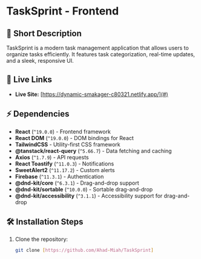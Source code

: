# TaskSprint - Frontend

## 📌 Short Description
TaskSprint is a modern task management application that allows users to organize tasks efficiently. It features task categorization,  real-time updates, and a sleek, responsive UI.

## 🔗 Live Links
- **Live Site:** [https://dynamic-smakager-c80321.netlify.app/](#)


## ⚡ Dependencies
- **React** (`^19.0.0`) - Frontend framework
- **React DOM** (`^19.0.0`) - DOM bindings for React
- **TailwindCSS** - Utility-first CSS framework
- **@tanstack/react-query** (`^5.66.7`) - Data fetching and caching
- **Axios** (`^1.7.9`) - API requests
- **React Toastify** (`^11.0.3`) - Notifications
- **SweetAlert2** (`^11.17.2`) - Custom alerts
- **Firebase** (`^11.3.1`) - Authentication
- **@dnd-kit/core** (`^6.3.1`) - Drag-and-drop support
- **@dnd-kit/sortable** (`^10.0.0`) - Sortable drag-and-drop
- **@dnd-kit/accessibility** (`^3.1.1`) - Accessibility support for drag-and-drop

## 🛠 Installation Steps
1. Clone the repository:
   ```bash
   git clone [https://github.com/Ahad-Miah/TaskSprint]
